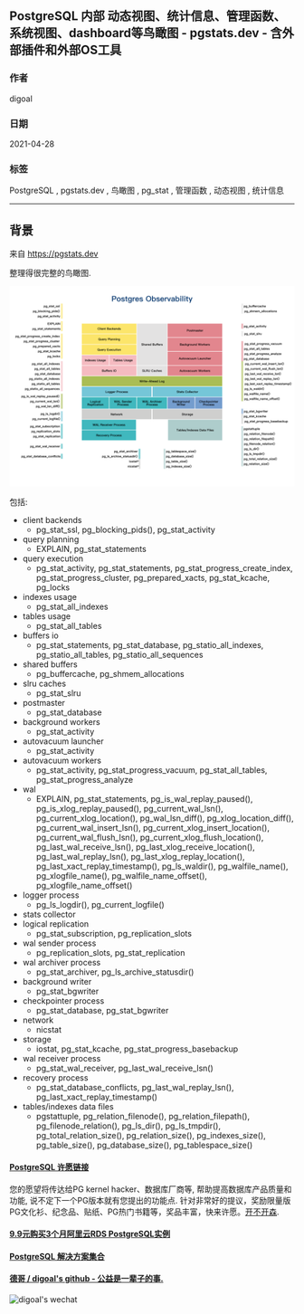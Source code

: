 ## PostgreSQL 内部 动态视图、统计信息、管理函数、系统视图、dashboard等鸟瞰图 - pgstats.dev - 含外部插件和外部OS工具   
      
### 作者      
digoal      
      
### 日期      
2021-04-28       
      
### 标签      
PostgreSQL , pgstats.dev , 鸟瞰图 , pg_stat , 管理函数 , 动态视图 , 统计信息      
      
----      
      
## 背景      
来自 https://pgstats.dev  
  
整理得很完整的鸟瞰图.    
  
![pic](20210428_02_pic_001.png)   
  
包括:  
- client backends  
    - pg_stat_ssl, pg_blocking_pids(), pg_stat_activity  
- query planning  
    - EXPLAIN, pg_stat_statements  
- query execution  
    - pg_stat_activity, pg_stat_statements, pg_stat_progress_create_index, pg_stat_progress_cluster, pg_prepared_xacts, pg_stat_kcache, pg_locks  
- indexes usage  
    - pg_stat_all_indexes  
- tables usage  
    - pg_stat_all_tables  
- buffers io  
    - pg_stat_statements, pg_stat_database, pg_statio_all_indexes, pg_statio_all_tables, pg_statio_all_sequences  
- shared buffers  
    - pg_buffercache, pg_shmem_allocations  
- slru caches  
    - pg_stat_slru  
- postmaster  
    - pg_stat_database  
- background workers  
    - pg_stat_activity  
- autovacuum launcher  
    - pg_stat_activity  
- autovacuum workers  
    - pg_stat_activity, pg_stat_progress_vacuum, pg_stat_all_tables, pg_stat_progress_analyze  
- wal  
    - EXPLAIN, pg_stat_statements, pg_is_wal_replay_paused(), pg_is_xlog_replay_paused(), pg_current_wal_lsn(), pg_current_xlog_location(), pg_wal_lsn_diff(), pg_xlog_location_diff(), pg_current_wal_insert_lsn(), pg_current_xlog_insert_location(), pg_current_wal_flush_lsn(), pg_current_xlog_flush_location(), pg_last_wal_receive_lsn(), pg_last_xlog_receive_location(), pg_last_wal_replay_lsn(), pg_last_xlog_replay_location(), pg_last_xact_replay_timestamp(), pg_ls_waldir(), pg_walfile_name(), pg_xlogfile_name(), pg_walfile_name_offset(), pg_xlogfile_name_offset()  
- logger process  
    - pg_ls_logdir(), pg_current_logfile()  
- stats collector  
- logical replication  
    - pg_stat_subscription, pg_replication_slots  
- wal sender process  
    - pg_replication_slots, pg_stat_replication  
- wal archiver process  
    - pg_stat_archiver, pg_ls_archive_statusdir()  
- background writer  
    - pg_stat_bgwriter  
- checkpointer process  
    - pg_stat_database, pg_stat_bgwriter  
- network  
    - nicstat  
- storage  
    - iostat, pg_stat_kcache, pg_stat_progress_basebackup  
- wal receiver process  
    - pg_stat_wal_receiver, pg_last_wal_receive_lsn()  
- recovery process  
    - pg_stat_database_conflicts, pg_last_wal_replay_lsn(), pg_last_xact_replay_timestamp()  
- tables/indexes data files  
    - pgstattuple, pg_relation_filenode(), pg_relation_filepath(), pg_filenode_relation(), pg_ls_dir(), pg_ls_tmpdir(), pg_total_relation_size(), pg_relation_size(), pg_indexes_size(), pg_table_size(), pg_database_size(), pg_tablespace_size()  
  
  
  
#### [PostgreSQL 许愿链接](https://github.com/digoal/blog/issues/76 "269ac3d1c492e938c0191101c7238216")
您的愿望将传达给PG kernel hacker、数据库厂商等, 帮助提高数据库产品质量和功能, 说不定下一个PG版本就有您提出的功能点. 针对非常好的提议，奖励限量版PG文化衫、纪念品、贴纸、PG热门书籍等，奖品丰富，快来许愿。[开不开森](https://github.com/digoal/blog/issues/76 "269ac3d1c492e938c0191101c7238216").  
  
  
#### [9.9元购买3个月阿里云RDS PostgreSQL实例](https://www.aliyun.com/database/postgresqlactivity "57258f76c37864c6e6d23383d05714ea")
  
  
#### [PostgreSQL 解决方案集合](https://yq.aliyun.com/topic/118 "40cff096e9ed7122c512b35d8561d9c8")
  
  
#### [德哥 / digoal's github - 公益是一辈子的事.](https://github.com/digoal/blog/blob/master/README.md "22709685feb7cab07d30f30387f0a9ae")
  
  
![digoal's wechat](../pic/digoal_weixin.jpg "f7ad92eeba24523fd47a6e1a0e691b59")
  
